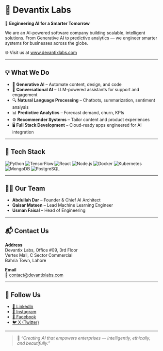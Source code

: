 # 👾 Devantix Labs

🚀 **Engineering AI for a Smarter Tomorrow**

We are an AI-powered software company building scalable, intelligent solutions. From Generative AI to predictive analytics — we engineer smarter systems for businesses across the globe.

🌐 Visit us at <a href="https://www.devantixlabs.com" target="_blank">www.devantixlabs.com</a>

---

## 💡 What We Do

- 🧠 <strong>Generative AI</strong> – Automate content, design, and code  
- 💬 <strong>Conversational AI</strong> – LLM-powered assistants for support and engagement  
- 🔍 <strong>Natural Language Processing</strong> – Chatbots, summarization, sentiment analysis  
- 📊 <strong>Predictive Analytics</strong> – Forecast demand, churn, KPIs  
- ⚙️ <strong>Recommender Systems</strong> – Tailor content and product experiences  
- 🖥 <strong>Full Stack Development</strong> – Cloud-ready apps engineered for AI integration  

---

## 🧰 Tech Stack

![Python](https://img.shields.io/badge/Python-3776AB?style=flat&logo=python&logoColor=white)
![TensorFlow](https://img.shields.io/badge/TensorFlow-FF6F00?style=flat&logo=tensorflow&logoColor=white)
![React](https://img.shields.io/badge/React-61DAFB?style=flat&logo=react&logoColor=black)
![Node.js](https://img.shields.io/badge/Node.js-339933?style=flat&logo=nodedotjs&logoColor=white)
![Docker](https://img.shields.io/badge/Docker-2496ED?style=flat&logo=docker&logoColor=white)
![Kubernetes](https://img.shields.io/badge/Kubernetes-326CE5?style=flat&logo=kubernetes&logoColor=white)
![MongoDB](https://img.shields.io/badge/MongoDB-47A248?style=flat&logo=mongodb&logoColor=white)
![PostgreSQL](https://img.shields.io/badge/PostgreSQL-336791?style=flat&logo=postgresql&logoColor=white)

---

## 🧑‍💼 Our Team

- <strong>Abdullah Dar</strong> – Founder & Chief AI Architect  
- <strong>Qaisar Mateen</strong> – Lead Machine Learning Engineer  
- <strong>Usman Faisal</strong> – Head of Engineering  

---

## 📬 Contact Us

**Address**  
Devantix Labs, Office #09, 3rd Floor  
Vertex Mall, C Sector Commercial  
Bahria Town, Lahore

**Email**  
📧 <a href="mailto:contact@devantixlabs.com" target="_blank">contact@devantixlabs.com</a>

---

## 📱 Follow Us

- <a href="https://www.linkedin.com/company/devantixlabs" target="_blank">🔗 LinkedIn</a>  
- <a href="https://www.instagram.com/devantixlabs" target="_blank">📸 Instagram</a>  
- <a href="https://www.facebook.com/devantixlabs" target="_blank">📘 Facebook</a>  
- <a href="https://x.com/devantixlabs" target="_blank">🐦 X (Twitter)</a>

---

> 🧠 <em>“Creating AI that empowers enterprises — intelligently, ethically, and beautifully.”</em>




